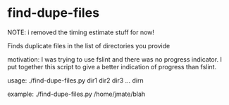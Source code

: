 find-dupe-files
===============

NOTE: i removed the timing estimate stuff for now!


Finds duplicate files in the list of directories you provide

motivation:
I was trying to use fslint and there was no progress indicator. I put together this
script to give a better indication of progress than fslint.

usage:
./find-dupe-files.py  dir1 dir2 dir3 ... dirn

example:
./find-dupe-files.py  /home/jmate/blah

